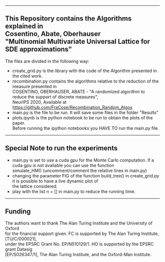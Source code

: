 ---------------------------------------------------
This Repository contains the Algorithms explained in<br />
Cosentino, Abate, Oberhauser <br />
"Multinomial Multivariate Universal Lattice for SDE approximations"<br />
---------------------------------------------------

The files are divided in the following way:<br />
- create_grid.py is the library with the code of the Algorithm presented in the cited work.<br />
- recombination.py contains the algorithms relative to the reduction of the measure presented in <br />
COSENTINO, OBERHAUSER, ABATE - "A randomized algorithm to reduce the support of discrete measures",<br />
NeurIPS 2020, Available at https://github.com/FraCose/Recombination_Random_Algos
- main.py is the file to be run. It will save some files in the folder "Results"
- plots.ipynb is the python notebook to be run to obtain the plots of the paper. <br />
 Before running the ipython notebooks you HAVE TO run the main.py file. <br />

----------------------------------------------------
Special Note to run the experiments
----------------------------------------------------
- main.py is set to use a cuda gpu for the Monte Carlo computation. If a cuda gpu is not available you can use the function<br />
simulate_HM() (uncomment/comment the relative lines in main.py)<br />
- changing the parameter FIG of the function build_tree() in create_grid.py it is possible to have a live dynamic plot of <br />
the lattice considered.<br />
- play with the list n = [] in main.py to reduce the running time.<br />

---------------------------------------------------
Funding
---------------------------------------------------
The authors want to thank The Alan Turing Institute and the University of Oxford<br /> 
for the financial support given. FC is supported by The Alan Turing Institute, [TU/C/000021],<br />
under the EPSRC Grant No. EP/N510129/1. HO is supported by the EPSRC grant Datasig<br />
[EP/S026347/1], The Alan Turing Institute, and the Oxford-Man Institute.
